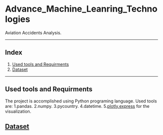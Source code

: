 # Advance_Machine_Leanring_Technologies
Aviation Accidents Analysis.

----

## Index
1. [Used tools and Requirments](#used-tools-and-requirments)
2. [Dataset](#dataset)

---

## Used tools and Requirments
The project is accomplished using Python programing language.
Used tools are:
1.pandas.
2.numpy. 
3.pycountry.
4.datetime. 
5.[plotly.express](https://plotly.com/python/plotly-express/) for the visualization.

## [Dataset](https://www.kaggle.com/datasets/ramjasmaurya/aviation-accidents-history1919-april-2022)
